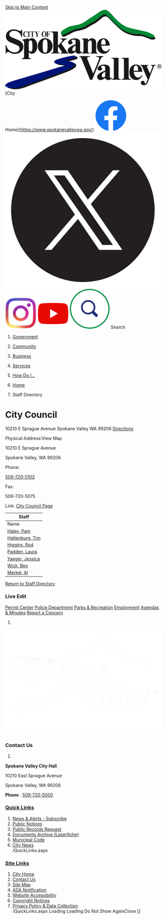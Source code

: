   [Skip to Main Content](https://www.spokanevalleywa.gov/Directory.aspx?did=8#contentarea)   [![Home Page](images/0ad9a8c94aa440cc4df299174e9931c543b1e622fc867ea7277fd0af7847c0ce)](https://www.spokanevalleywa.gov/)   [City

Home](https://www.spokanevalleywa.gov/)   [![Facebook](images/f75fe6b2979150f27a65063a45dbac12cb171f396bc24955a51d5e5defb17ca0)](https://www.facebook.com/CityofSpokaneValley/)   [![X](images/d0fe2b098c04be543d26e00ab1bb534b0b5d55a572d8ce33a85fd54e4fbee539)](https://x.com/CityofSV)   [![Instagram](images/bfc2ef8c5004f63148ccd7fd8aaaa4868631322e5348decd83a385f3ae66d6a2)](https://www.instagram.com/cityspokanevalley/)   [![YouTube](images/8335cb2aaec79833d44df2341de759285c86be49875c599b70ec9f7b0e600f0d)](https://www.youtube.com/channel/UCoNlPNd0y5U905mvDfEmn7g)   [![Search](images/ad23c84baf3bd9c160ae4646d88f899251fe74719b13e7287c813e1fabde5475)](https://www.spokanevalleywa.gov/Search/Results) Search 

 1.  [Government](https://www.spokanevalleywa.gov/27/Government) 
 1.  [Community](https://www.spokanevalleywa.gov/31/Community) 
 1.  [Business](https://www.spokanevalleywa.gov/101/Business) 
 1.  [Services](https://www.spokanevalleywa.gov/149/Services) 
 1.  [How Do I...](https://www.spokanevalleywa.gov/9/How-Do-I) 
  []()  []()  

 1.  [Home](https://www.spokanevalleywa.gov/) 
 1. Staff Directory

# City Council

  10210 E Sprague Avenue Spokane Valley WA 99206  [Directions](https://www.google.com/maps/place/10210+E+Sprague+Avenue+Spokane+Valley+WA+99206) 

Physical Address:View Map

10210 E Sprague Avenue

Spokane Valley, WA 99206

Phone:

 [509-720-5102](tel:5097205102) 

Fax:

509-720-5075

Link: [City Council Page](https://www.spokanevalleywa.gov/193) 

|Staff|
|---|
|Name|Title|Email|Phone|Additional Phone|
|[Haley, Pam](https://www.spokanevalleywa.gov/directory.aspx?EID=21)|Council Position 5||[509-720-5060](tel:5097205060)| |
|[Hattenburg, Tim](https://www.spokanevalleywa.gov/directory.aspx?EID=22)|Council Position 6||[509-720-5063](tel:5097205063)| |
|[Higgins, Rod](https://www.spokanevalleywa.gov/directory.aspx?EID=17)|Council Position 1||[509-720-5066](tel:5097205066)| |
|[Padden, Laura](https://www.spokanevalleywa.gov/directory.aspx?EID=23)|Council Position 7||[509-720-5061](tel:5097205061)| |
|[Yaeger, Jessica](https://www.spokanevalleywa.gov/directory.aspx?EID=18)|Council Position 2||[509-720-5064](tel:5097205064)| |
|[Wick, Ben](https://www.spokanevalleywa.gov/directory.aspx?EID=20)|Council Position 4||[509-720-5065](tel:5097205065)| |
|[Merkel, Al](https://www.spokanevalleywa.gov/directory.aspx?EID=19)|Council Position 3||509-720-5062 (desk)|509-828-0097 (cell)|

  [Return to Staff Directory](https://www.spokanevalleywa.gov/Directory.aspx)  

### Live Edit

 [](https://www.spokanevalleywa.gov/)   [Permit Center](https://www.spokanevalleywa.gov/180/Permit-Center)   [Police Department](https://www.spokanevalleywa.gov/169/Police)   [Parks & Recreation](https://www.spokanevalleywa.gov/163/Parks-Recreation)   [Employment](https://www.spokanevalleywa.gov/411)   [Agendas & Minutes](https://www.spokanevalleywa.gov/129/Agendas-Minutes)   [Report a Concern](https://www.spokanevalleywa.gov/443/SVexpress---Report-a-Concern)  

 1.    

 ![Home Page](images/026af6a61a5ac689510b60b6fc66b0f3f9732d306d5983a5da3be8cb6c1d79a0)    

### Contact Us

 1.    

 __Spokane Valley City Hall__    

10210 East Sprague Avenue   

Spokane Valley, WA 99206   

 __Phone__ : [509-720-5000](tel:%20509-720-5000)    

###  [Quick Links](https://www.spokanevalleywa.gov/QuickLinks.aspx?CID=15) 

 1.  [News & Alerts - Subscribe](https://public.govdelivery.com/accounts/WASPOKANEVALLEY/subscriber/new?qsp=CODE_RED)  
 1.  [Public Notices](https://www.spokanevalleywa.gov/359/2154/Public-Notices)  
 1.  [Public Records Request](https://spokanevalleywa.gov/691/Public-Records)  
 1.  [Documents Archive (Laserfiche)](https://laserfiche.spokanevalley.org/WebLink/Browse.aspx?dbid=0&repo=SpokaneValley)  
 1.  [Municipal Code](https://www.codepublishing.com/WA/SpokaneValley/)  
 1.  [City News](https://www.spokanevalleywa.gov/CivicAlerts.aspx?CID=1)  
 /QuickLinks.aspx 

###  [Site Links](https://www.spokanevalleywa.gov/QuickLinks.aspx?CID=16) 

 1.  [City Home](https://www.spokanevalleywa.gov/)  
 1.  [Contact Us](https://www.spokanevalleywa.gov/directory.aspx)  
 1.  [Site Map](https://www.spokanevalleywa.gov/sitemap)  
 1.  [ADA Notification](https://www.spokanevalleywa.gov/207/Americans-with-Disabilities-Act-Notice)  
 1.  [Website Accessibility](https://www.spokanevalleywa.gov/accessibility)  
 1.  [Copyright Notices](https://www.spokanevalleywa.gov/copyright)  
 1.  [Privacy Policy & Data Collection](https://www.spokanevalleywa.gov/privacy)  
 /QuickLinks.aspx Loading Loading Do Not Show AgainClose [] 
